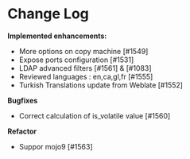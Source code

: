# Change Log

**Implemented enhancements:**

- More options on copy machine [\#1549]
- Expose ports configuration [\#1531]
- LDAP advanced filters [\#1561] & [\#1083]
- Reviewed languages : en,ca,gl,fr [\#1555]
- Turkish Translations update from Weblate [\#1552]

**Bugfixes**

- Correct calculation of is_volatile value [\#1560]

**Refactor**

- Suppor mojo9 [\#1563]
